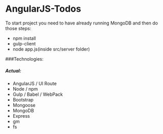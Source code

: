 # AngularJS-Todos
To start project you need to have already running MongoDB and then do those steps:
- npm install
- gulp-client
- node app.js(inside src/server folder)

###Technologies:

##### Actual:
- AngularJS / UI Route
- Node / npm
- Gulp / Babel / WebPack
- Bootstrap
- Mongoose
- MongoDB
- Express
- gm
- fs


